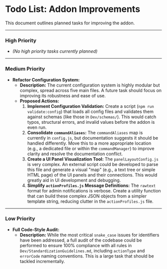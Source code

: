 # Todo List: Addon Improvements

This document outlines planned tasks for improving the addon.

---

### High Priority

- *(No high priority tasks currently planned)*

---

### Medium Priority

- **Refactor Configuration System:**
  - **Description:** The current configuration system is highly modular but complex, spread across five main files. A future task should focus on improving its robustness and ease of use.
  - **Proposed Actions:**
    1.  **Implement Configuration Validation:** Create a script (`npm run validate:config`) that loads all config files and validates them against schemas (like those in `Dev/schemas/`). This would catch typos, structural errors, and invalid values before the addon is even run.
    2.  **Consolidate `commandAliases`:** The `commandAliases` map is currently in `config.js`, but documentation suggests it should be handled differently. Move this to a more appropriate location (e.g., a dedicated file or within the `commandManager`) to improve clarity and resolve the documentation conflict.
    3.  **Create a UI Panel Visualization Tool:** The `panelLayoutConfig.js` is very complex. An external script could be developed to parse this file and generate a visual "map" (e.g., a text tree or simple HTML page) of the UI panels and their connections. This would greatly aid in UI development and debugging.
    4.  **Simplify `actionProfiles.js` Message Definitions:** The `rawtext` format for admin notifications is verbose. Create a utility function that can build these complex JSON objects from a simpler template string, reducing clutter in the `actionProfiles.js` file.

---

### Low Priority

- **Full Code-Style Audit:**
  - **Description:** While the most critical `snake_case` issues for identifiers have been addressed, a full audit of the codebase could be performed to ensure 100% compliance with all rules in `Dev/StandardizationGuidelines.md`, including `actionType` and `errorCode` naming conventions. This is a large task that should be tackled incrementally.
